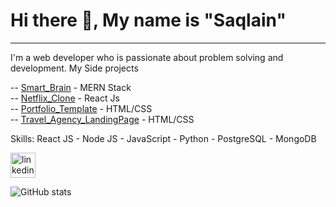 # Hi there 👋, My name is **"Saqlain"**
---
I'm a web developer who is passionate about problem solving and development. My Side projects

-- [Smart_Brain](https://smart-brain-1992.herokuapp.com/) - MERN Stack <br />
-- [Netflix_Clone](https://netflix-clone681.netlify.app/) - React Js <br />
-- [Portfolio_Template](https://saqlainrasheed.github.io) - HTML/CSS <br />
-- [Travel_Agency_LandingPage](https://objective-jackson-035def.netlify.app) - HTML/CSS  <br />

Skills:  React JS - Node JS - JavaScript - Python - PostgreSQL - MongoDB


 [<img src='https://cdn.jsdelivr.net/npm/simple-icons@3.0.1/icons/linkedin.svg' alt='linkedin' height='40'>](https://www.linkedin.com/in/saqlain-r/)  

![GitHub stats](https://github-readme-stats.vercel.app/api?username=saqlainrasheed&show_icons=true&count_private=true)  
